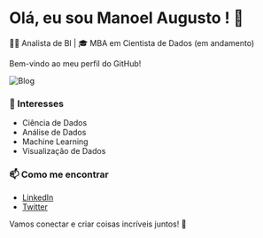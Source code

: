 # Olá, eu sou Manoel Augusto ! 👋

👨‍💼 Analista de BI | 🎓 MBA em Cientista de Dados (em andamento)

Bem-vindo ao meu perfil do GitHub! 

![Blog](https://img.shields.io/badge/website-000000?style=for-the-badge&logo=About.me&logoColor=white)

### 🌱 Interesses
- Ciência de Dados
- Análise de Dados
- Machine Learning
- Visualização de Dados

### 📫 Como me encontrar
- [LinkedIn](seu-link-do-linkedin)
- [Twitter](seu-link-do-twitter)

Vamos conectar e criar coisas incríveis juntos! 🚀
